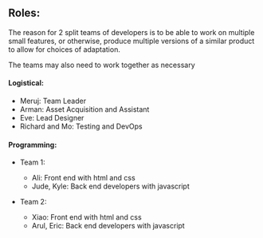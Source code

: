 ## Roles:

The reason for 2 split teams of developers is to be able to work on multiple small
features, or otherwise, produce multiple versions of a similar product to allow for
choices of adaptation.

The teams may also need to work together as necessary

#### Logistical:

- Meruj: Team Leader
- Arman: Asset Acquisition and Assistant
- Eve: Lead Designer
- Richard and Mo: Testing and DevOps

#### Programming:

- Team 1:
    - Ali: Front end with html and css
    - Jude, Kyle: Back end developers with javascript

- Team 2:
    - Xiao: Front end with html and css
    - Arul, Eric: Back end developers with javascript
